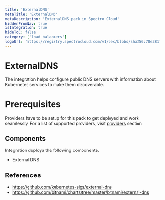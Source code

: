 ```yaml
---
title: 'ExternalDNS'
metaTitle: 'ExternalDNS'
metaDescription: 'ExternalDNS pack in Spectro Cloud'
hiddenFromNav: true
isIntegration: true
hideToC: false
category: ['load balancers']
logoUrl: 'https://registry.spectrocloud.com/v1/dex/blobs/sha256:78e381fe12509ed94c7c19cd6f6fc4e896ec66485364644dc1a40229fcf9d90d?type=image/png'
---
```


# ExternalDNS

The integration helps configure public DNS servers with information about Kubernetes services to make them discoverable.

# Prerequisites

Providers have to be setup for this pack to get deployed and work seamlessly. For a list of supported providers, visit [providers](https://github.com/kubernetes-sigs/external-dns#status-of-providers) section

## Components

Integration deploys the following components:
* External DNS

## References

* https://github.com/kubernetes-sigs/external-dns
* https://github.com/bitnami/charts/tree/master/bitnami/external-dns


